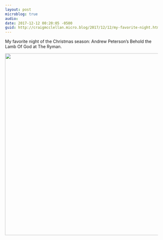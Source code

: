 ```yaml
---
layout: post
microblog: true
audio: 
date: 2017-12-12 00:20:05 -0500
guid: http://craigmcclellan.micro.blog/2017/12/12/my-favorite-night.html
---
```

My favorite night of the Christmas season: Andrew Peterson’s Behold the Lamb Of God at The Ryman.

<img src="http://craigmcclellan.com/uploads/2017/160f67ab1f.jpg" width="600" height="599" />
